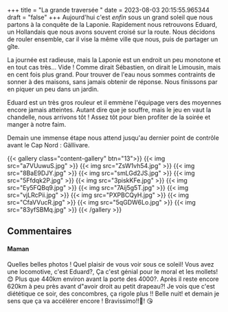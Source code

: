 +++
title = "La grande traversée "
date = 2023-08-03 20:15:55.965344
draft = "false"
+++
Aujourd'hui c'est _enfin_ sous un grand soleil que nous partons à la conquête de la Laponie. Rapidement nous retrouvons Eduard, un Hollandais que nous avons souvent croisé sur la route. Nous décidons de rouler ensemble, car il vise la même ville que nous, puis de partager un gîte.

La journée est radieuse, mais la Laponie est un endroit un peu monotone et en tout cas très... Vide ! Comme dirait Sébastien, on dirait le Limousin, mais en cent fois plus grand. Pour trouver de l'eau nous sommes contraints de sonner à des maisons, sans jamais obtenir de réponse. Nous finissons par en piquer un peu dans un jardin. 

Eduard est un très gros rouleur et il emmène l'équipage vers des moyennes encore jamais atteintes. Autant dire que je souffre, mais le jeu en vaut la chandelle, nous arrivons tôt ! Assez tôt pour bien profiter de la soirée et manger à notre faim. 

Demain une immense étape nous attend jusqu'au dernier point de contrôle avant le Cap Nord : Gällivare.

{{< gallery class="content-gallery" btn="13">}}
{{< img src="a7VUuwuS.jpg" >}}
{{< img src="ZsW1vh54.jpg" >}}
{{< img src="8BaE9DJY.jpg" >}}
{{< img src="smLGd2JS.jpg" >}}
{{< img src="5Ffdqk2P.jpg" >}}
{{< img src="3piskKFe.jpg" >}}
{{< img src="Ey5FQBq9.jpg" >}}
{{< img src="7Aij5g5T.jpg" >}}
{{< img src="vjLRcPii.jpg" >}}
{{< img src="PXPBCQyH.jpg" >}}
{{< img src="CfaVVucR.jpg" >}}
{{< img src="5qGDW6Lo.jpg" >}}
{{< img src="83yfSBMq.jpg" >}}
{{< /gallery >}}

## Commentaires
#### Maman
Quelles belles photos ! Quel plaisir de vous voir sous ce soleil! Vous avez une locomotive, c'est Eduard?, Ça c'est génial pour le moral et les mollets!😊
Plus que 440km environ avant la porte des 4000?. Après il reste encore 620km à peu près avant d"avoir droit au petit drapeau?!
Je vois que c'est diététique ce soir, des concombres, ça rigole plus !!
Belle nuit! et demain je sens que ça va accélérer encore ! Bravissimo!!🙂!
😘
